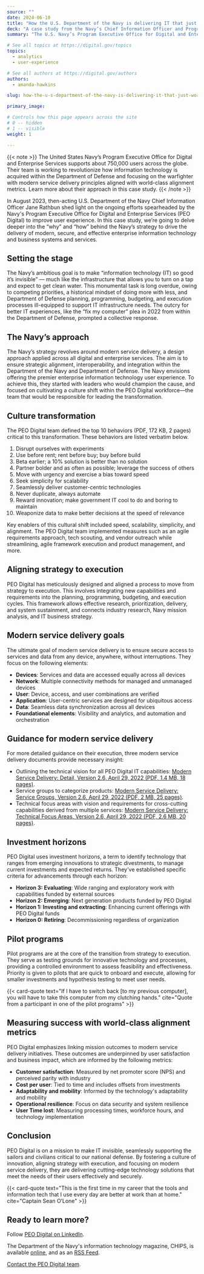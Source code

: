 ```yaml
---
source: ""
date: 2024-06-10
title: "How the U.S. Department of the Navy is delivering IT that just works"
deck: "A case study from the Navy’s Chief Information Officer and Program Executive Office for Digital and Enterprise Services"
summary: "The U.S. Navy’s Program Executive Office for Digital and Enterprise Services is working to revolutionize how information technology is acquired."

# See all topics at https://digital.gov/topics
topics:
  - analytics
  - user-experience

# See all authors at https://digital.gov/authors
authors:
  - amanda-hawkins

slug: how-the-u-s-department-of-the-navy-is-delivering-it-that-just-works

primary_image: 

# Controls how this page appears across the site
# 0 -- hidden
# 1 -- visible
weight: 1

---
```


{{< note >}}
The United States Navy’s Program Executive Office for Digital and Enterprise Services supports about 750,000 users across the globe. Their team is working to revolutionize how information technology is acquired within the Department of Defense and focusing on the warfighter with modern service delivery principles aligned with world-class alignment metrics. Learn more about their approach in this case study.
{{< /note >}}

In August 2023, then-acting U.S. Department of the Navy Chief Information Officer Jane Rathbun shed light on the ongoing efforts spearheaded by the Navy's Program Executive Office for Digital and Enterprise Services (PEO Digital) to improve user experience. In this case study, we’re going to delve deeper into the “why” and “how” behind the Navy’s strategy to drive the delivery of modern, secure, and effective enterprise information technology and business systems and services.

## Setting the stage

The Navy’s ambitious goal is to make “information technology (IT) so good it’s invisible” — much like the infrastructure that allows you to turn on a tap and expect to get clean water. This monumental task is long overdue, owing to competing priorities, a historical mindset of doing more with less, and Department of Defense planning, programming, budgeting, and execution processes ill-equipped to support IT infrastructure needs. The outcry for better IT experiences, like the “fix my computer” plea in 2022 from within the Department of Defense, prompted a collective response. 

## The Navy’s approach

The Navy’s strategy revolves around modern service delivery, a design approach applied across all digital and enterprise services. The aim is to ensure strategic alignment, interoperability, and integration within the Department of the Navy and Department of Defense. The Navy envisions offering the premier enterprise information technology user experience. To achieve this, they started with leaders who would champion the cause, and focused on cultivating a culture shift within the PEO Digital workforce—the team that would be responsible for leading the transformation.

## Culture transformation

The PEO Digital team defined the top 10 behaviors (PDF, 172 KB, 2 pages) critical to this transformation. These behaviors are listed verbatim below.

1. Disrupt ourselves with experiments  
2. Use before rent; rent before buy; buy before build 
3. Beta earlier; a 10% solution is better than no solution 
4. Partner bolder and as often as possible; leverage the success of others 
5. Move with urgency and exercise a bias toward speed 
6. Seek simplicity for scalability
7. Seamlessly deliver customer-centric technologies
8. Never duplicate, always automate
9. Reward innovation; make government IT cool to do and boring to maintain 
10. Weaponize data to make better decisions at the speed of relevance

Key enablers of this cultural shift included speed, scalability, simplicity, and alignment. The PEO Digital team implemented measures such as an agile requirements approach, tech scouting, and vendor outreach while streamlining, agile framework execution and product management, and more.

## Aligning strategy to execution

PEO Digital has meticulously designed and aligned a process to move from strategy to execution. This involves integrating new capabilities and requirements into the planning, programming, budgeting, and execution cycles. This framework allows effective research, prioritization, delivery, and system sustainment, and connects industry research, Navy mission analysis, and IT business strategy.

## Modern service delivery goals

The ultimate goal of modern service delivery is to ensure secure access to services and data from any device, anywhere, without interruptions. They focus on the following elements:

* **Devices**: Services and data are accessed equally across all devices
* **Network**: Multiple connectivity methods for managed and unmanaged devices
* **User**: Device, access, and user combinations are verified
* **Application**: User-centric services are designed for ubiquitous access
* **Data**: Seamless data synchronization across all devices
* **Foundational elements**: Visibility and analytics, and automation and orchestration

## Guidance for modern service delivery

For more detailed guidance on their execution, three modern service delivery documents provide necessary insight:

* Outlining the technical vision for all PEO Digital IT capabilities: [Modern Service Delivery: Detail, Version 2.6, April 29, 2022 (PDF, 1.4 MB, 18 pages)](https://www.peodigital.navy.mil/Portals/96/Documents/Modern-Service-Delivery-Detail-20220429-rev2.6.pdf).
* Service groups to categorize products: [Modern Service Delivery: Service Groups, Version 2.6, April 29, 2022 (PDF, 2 MB, 25 pages)](https://www.peodigital.navy.mil/Portals/96/Documents/Modern-Service-Delivery-SG-20220429-rev2.6.pdf).
* Technical focus areas with vision and requirements for cross-cutting capabilities derived from multiple services: [Modern Service Delivery: Technical Focus Areas, Version 2.6, April 29, 2022 (PDF, 2.6 MB, 20 pages)](https://www.peodigital.navy.mil/Portals/96/Documents/Modern-Service-Delivery-TFA-20220429-rev2.6.pdf).

## Investment horizons

PEO Digital uses investment horizons, a term to identify technology that ranges from emerging innovations to strategic divestments, to manage current investments and expected returns. They've established specific criteria for advancements through each horizon:

* **Horizon 3: Evaluating**: Wide ranging and exploratory work with capabilities funded by external sources 
* **Horizon 2: Emerging**: Next generation products funded by PEO Digital 
* **Horizon 1: Investing and extracting**: Enhancing current offerings with PEO Digital funds  
* **Horizon 0: Retiring**: Decommissioning regardless of organization 

## Pilot programs

Pilot programs are at the core of the transition from strategy to execution. They serve as testing grounds for innovative technology and processes, providing a controlled environment to assess feasibility and effectiveness. Priority is given to pilots that are quick to onboard and execute, allowing for smaller investments and hypothesis testing to meet user needs.

{{< card-quote text="If I have to switch back &#91;to my previous computer&#93;, you will have to take this computer from my clutching hands." cite="Quote from a participant in one of the pilot programs" >}}

## Measuring success with world-class alignment metrics

PEO Digital emphasizes linking mission outcomes to modern service delivery initiatives. These outcomes are underpinned by user satisfaction and business impact, which are informed by the following metrics:

* **Customer satisfaction**: Measured by net promoter score (NPS) and perceived parity with industry
* **Cost per user**: Tied to time and includes offsets from investments
* **Adaptability and mobility**: Informed by the technology's adaptability and mobility
* **Operational resilience**: Focus on data security and system resilience
* **User Time lost**: Measuring processing times, workforce hours, and technology implementation

## Conclusion 

PEO Digital is on a mission to make IT invisible, seamlessly supporting the sailors and civilians critical to our national defense. By fostering a culture of innovation, aligning strategy with execution, and focusing on modern service delivery, they are delivering cutting-edge technology solutions that meet the needs of their users effectively and securely.

{{< card-quote text="This is the first time in my career that the tools and information tech that I use every day are better at work than at home." cite="Captain Sean O’Lone" >}}

## Ready to learn more?

Follow [PEO Digital on LinkedIn](https://www.linkedin.com/company/donpeodigital).

The Department of the Navy's information technology magazine, CHIPS, is available [online](https://www.doncio.navy.mil/chips/), and as an [RSS Feed](https://www.doncio.navy.mil/RSSFeeds.aspx).

[Contact the PEO Digital team](https://www.peodigital.navy.mil/Contact/).
